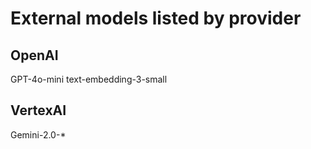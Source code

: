# External models listed by provider

## OpenAI
GPT-4o-mini
text-embedding-3-small

## VertexAI
Gemini-2.0-*



